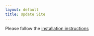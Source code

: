 ```yaml
---
layout: default
title: Update Site
---
```


Please follow the [installation instructions](../installation)
